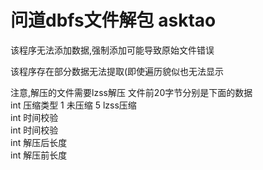 # 问道dbfs文件解包 asktao

该程序无法添加数据,强制添加可能导致原始文件错误

该程序存在部分数据无法提取(即使遍历貌似也无法显示

注意,解压的文件需要lzss解压 文件前20字节分别是下面的数据
</br>int 压缩类型 1 未压缩 5 lzss压缩
</br>int 时间校验
</br>int 时间校验
</br>int 解压后长度
</br>int 解压前长度
